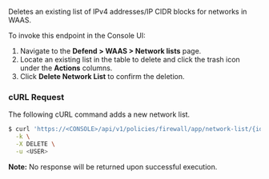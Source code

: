 Deletes an existing list of IPv4 addresses/IP CIDR blocks for networks in WAAS.

To invoke this endpoint in the Console UI:

1. Navigate to the **Defend > WAAS > Network lists** page.
2. Locate an existing list in the table to delete and click the trash icon under the **Actions** columns.
3. Click **Delete Network List** to confirm the deletion.

### cURL Request

The following cURL command adds a new network list.

```bash
$ curl 'https://<CONSOLE>/api/v1/policies/firewall/app/network-list/{id}' \
  -k \
  -X DELETE \
  -u <USER>
```

​**Note:** No response will be returned upon successful execution.

